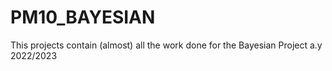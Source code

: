 # PM10_BAYESIAN
This projects contain (almost) all the work done for the Bayesian Project a.y 2022/2023
